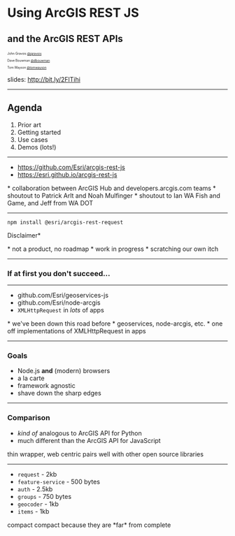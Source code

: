 <!-- .slide: data-background-size="cover" style="padding-left: 80px" data-background="img/bg-1.png" -->

<h1 style="text-align: left; font-size: 2em;">Using ArcGIS REST JS</h1>
<h2 style="text-align: left; font-size: 1.5em;">and the ArcGIS REST APIs</h2>
  <p style="text-align: left; font-size: .5em;">John Gravois
  <a href="https://github.com/jgravois" target="_blank">@jgravois</a></p>
  <p style="text-align: left; font-size: .5em;">Dave Bouwman
  <a href="https://github.com/dbouwman" target="_blank">@dbouwman</a></p>
  <p style="text-align: left; font-size: .5em;">Tom Wayson
  <a href="https://github.com/tomwayson/" target="_blank">@tomwayson</a></p>
  <p style="font-size: 1em;">slides: <a href="http://bit.ly/2FlTihi">http://bit.ly/2FlTihi</a>

---

<!-- .slide: data-background="img/bg-2.png" -->

## Agenda

1. Prior art
1. Getting&nbsp;started
1. Use cases
1. Demos (lots!)

---

<!-- .slide: data-background="img/bg-3.png" -->

* https://github.com/Esri/arcgis-rest-js
* https://esri.github.io/arcgis-rest-js

<aside class="notes">
  * collaboration between ArcGIS Hub and developers.arcgis.com teams
  * shoutout to Patrick Arlt and Noah Mulfinger
  * shoutout to Ian WA Fish and Game, and Jeff from WA DOT 
</aside>

---

<!-- .slide: data-background="img/bg-3.png" -->

```
npm install @esri/arcgis-rest-request
```
Disclaimer*

<aside class="notes">
  * not a product, no roadmap
  * work in progress
  * scratching our own itch
</aside>

---

<!-- .slide: data-background="img/bg-4.png" -->

### If at first you don't succeed...

---

<!-- .slide: data-background="img/bg-4.png" -->

* github.com/Esri/geoservices-js
* github.com/Esri/node-arcgis
* `XMLHttpRequest` in _lots_ of apps

<aside class="notes">
  * we've been down this road before
  * geoservices, node-arcgis, etc.
  * one off implementations of XMLHttpRequest in apps
</aside>

---

<!-- .slide: data-background="img/bg-5.png" -->

### Goals

* Node.js **and** (modern) browsers
* a la carte
* framework agnostic
* shave down the sharp edges

<aside class="notes">
  
</aside>

---

<!-- .slide: data-background="img/bg-5.png" -->

### Comparison

* _kind of_ analogous to ArcGIS API for Python
* much different than the ArcGIS API for JavaScript

<aside class="notes">
  thin wrapper, web centric
  pairs well with other open source libraries
</aside>

---

<!-- .slide: data-background="img/bg-6.png" -->

* `request` - 2kb
* `feature-service` - 500 bytes
* `auth` - 2.5kb
* `groups` - 750 bytes
* `geocoder` - 1kb
* `items` - 1kb

<aside class="notes">
  compact
  compact because they are *far* from complete
</aside>
